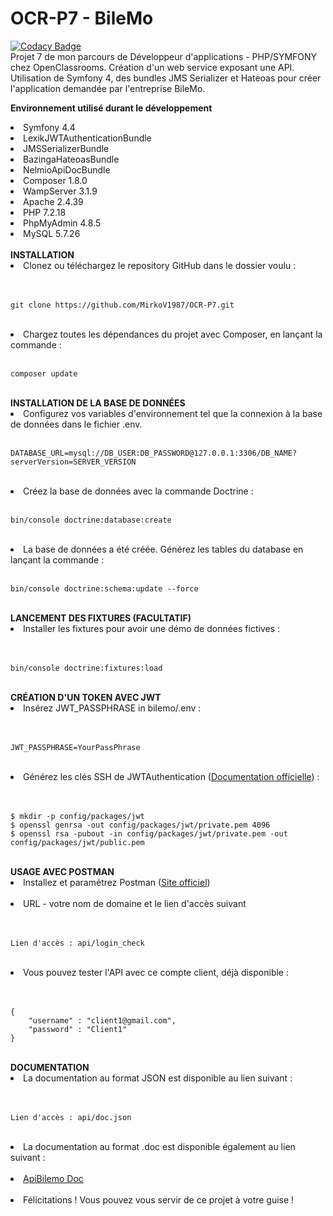 # OCR-P7 - BileMo<br/>
[![Codacy Badge](https://app.codacy.com/project/badge/Grade/d19c9088cfce4bef915def020dbc7f9f)](https://www.codacy.com/manual/MirkoV1987/OCR-P7?utm_source=github.com&amp;utm_medium=referral&amp;utm_content=MirkoV1987/OCR-P7&amp;utm_campaign=Badge_Grade)</br>
Projet 7 de mon parcours de Développeur d'applications - PHP/SYMFONY chez OpenClassrooms. Création d'un web service exposant une API. Utilisation de Symfony 4, des bundles JMS Serializer et Hateoas pour créer l'application demandée par l'entreprise BileMo.

<b>Environnement utilisé durant le développement</b>
<li>Symfony 4.4</li>
<li>LexikJWTAuthenticationBundle</li>
<li>JMSSerializerBundle</li>
<li>BazingaHateoasBundle</li>
<li>NelmioApiDocBundle</li>
<li>Composer 1.8.0</li>
<li>WampServer 3.1.9</li>
<li>Apache 2.4.39</li>
<li>PHP 7.2.18</li>
<li>PhpMyAdmin 4.8.5</li> 
<li>MySQL 5.7.26</li>
<br/>
<b>INSTALLATION</b>
</br>
<li>Clonez ou téléchargez le repository GitHub dans le dossier voulu :</li></br>
</br>

    git clone https://github.com/MirkoV1987/OCR-P7.git
</br>
<li>Chargez toutes les dépendances du projet avec Composer, en lançant la commande :</li>
</br>

    composer update
</br>
<b>INSTALLATION DE LA BASE DE DONNÉES</b>
<li>Configurez vos variables d'environnement tel que la connexion à la base de données dans le fichier .env.</li>
</br>

    DATABASE_URL=mysql://DB_USER:DB_PASSWORD@127.0.0.1:3306/DB_NAME?serverVersion=SERVER_VERSION
</br>
<li>Créez la base de données avec la commande Doctrine :</li>
</br>

    bin/console doctrine:database:create
</br>
<li>La base de données a été créée. Générez les tables du database en lançant la commande :</li>
</br>

    bin/console doctrine:schema:update --force
</br>
<b>LANCEMENT DES FIXTURES (FACULTATIF)</b>
<li>Installer les fixtures pour avoir une démo de données fictives :</li></br>
</br>

    bin/console doctrine:fixtures:load
</br>
<b>CRÉATION D'UN TOKEN AVEC JWT</b>
<li>Insérez JWT_PASSPHRASE in bilemo/.env :</li></br>
</br>

    JWT_PASSPHRASE=YourPassPhrase
</br>
<li>Générez les clés SSH de JWTAuthentication (<a href="https://github.com/lexik/LexikJWTAuthenticationBundle/blob/master/Resources/doc/index.md#installation" target="_blank">Documentation officielle</a>) :</li></br>
</br>

    $ mkdir -p config/packages/jwt
    $ openssl genrsa -out config/packages/jwt/private.pem 4096
    $ openssl rsa -pubout -in config/packages/jwt/private.pem -out config/packages/jwt/public.pem
</br>
<b>USAGE AVEC POSTMAN</b>
<li>Installez et paramétrez Postman (<a href="https://www.postman.com/" target="_blank">Site officiel</a>)</li></br>
<li>URL - votre nom de domaine et le lien d'accès suivant</li></br>
</br>

    Lien d'accès : api/login_check
</br>
<li>Vous pouvez tester l'API avec ce compte client, déjà disponible :</li></br>
</br>

    {
        "username" : "client1@gmail.com",
        "password" : "Client1"
    }
</br>
<b>DOCUMENTATION</b>
<li>La documentation au format JSON est disponible au lien suivant :</li></br>
</br>

    Lien d'accès : api/doc.json
</br>
<li>La documentation au format .doc est disponible également au lien suivant :</li></br>
<li><a href="https://mirkov1987.github.io/OCR-P7/" target="_blank">ApiBilemo Doc</a></li>
</br>
<li>Félicitations ! Vous pouvez vous servir de ce projet à votre guise !</li>
